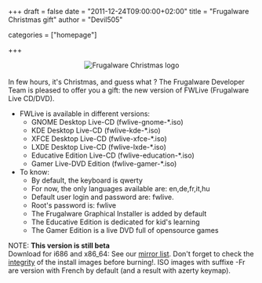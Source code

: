
+++
draft = false
date = "2011-12-24T09:00:00+02:00"
title = "Frugalware Christmas gift"
author = "Devil505"

categories = ["homepage"]

+++

<center><img src="images/data/logo-christmas.png" alt="Frugalware Christmas logo" /></center><br />
In few hours, it's Christmas, and guess what ? The Frugalware Developer Team is pleased to offer you a gift: the new version of FWLive (Frugalware Live CD/DVD).<br />
      <ul>
        <li>FWLive is available in different versions:
          <ul>
            <li>GNOME Desktop Live-CD (fwlive-gnome-*.iso)</li>
            <li>KDE Desktop Live-CD (fwlive-kde-*.iso)</li>
            <li>XFCE Desktop Live-CD (fwlive-xfce-*.iso)</li>
            <li>LXDE Desktop Live-CD (fwlive-lxde-*.iso)</li>
            <li>Educative Edition Live-CD (fwlive-education-*.iso)</li>
            <li>Gamer Live-DVD Edition (fwlive-gamer-*.iso)</li>
          </ul>
        </li>
        <li>To know:
          <ul>
            <li>By default, the keyboard is qwerty</li>
            <li>For now, the only languages available are: en,de,fr,it,hu</li>
            <li>Default user login and password are: fwlive.</li>
            <li>Root's password is: fwlive</li>
            <li>The Frugalware Graphical Installer is added by default</li>
            <li>The Educative Edition is dedicated for kid's learning</li>
            <li>The Gamer Edition is a live DVD full of opensource games</li>
          </ul>
        </li>
      </ul>
NOTE: <b>This version is still beta</b><br />
Download for i686 and x86_64: See our <a href="http://frugalware.org/download/frugalware-testing-iso">mirror list</a>. Don't forget to check the <a href="http://frugalware.org/download/frugalware-testing-iso/SHA1SUMS">integrity</a> of the install images before burning!. ISO images with suffixe -Fr are version with French by default (and a result with azerty keymap).<br />
      
    